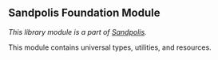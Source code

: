 ## Sandpolis Foundation Module
_This library module is a part of [Sandpolis](https://github.com/sandpolis/sandpolis)._

This module contains universal types, utilities, and resources.